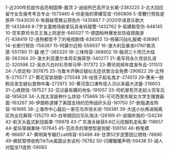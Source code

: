 1-近200件抗疫作品亮相国博-置顶
2-迪丽热巴高开叉长裙-2383225
3-北大回应留守女生报考考古专业-1573460
4-你是我的荣耀官宣-1560806
5-青簪行预告是原声-1543030
6-有翡破雪推云预告片-1435867
7-2020华语音乐剧大赏-1433849
8-7岁女童商场偷拿玩具亲妈报警-1432762
9-易建联受伤-848145
10-空军原司令员王海上将逝世-840027
11-德国柏林爆发反防疫措施游行-838419
12-连狗都受不了的电视剧情-838355
13-杨幂闪钻礼服裙-836961
14-长歌行预告-758387
15-阿黛尔近照-559937
16-澳大利亚暴发H7N7禽流感-551780
17-囍 绝了-385320
18-三体阵容-368902
19-脑洞三十而已大结局-363364
20-澳大利亚墨尔本将实施宵禁-340277
21-美军将永久性驻扎波兰-320598
22-吴亦凡白衬衫吊带马甲-317372
23-腾讯视频年度发布会-311513
24-八佰定档-307875
25-乌鲁木齐确诊疑似无症状救治全免费-290622
26-比特币-275577
27-繁花官宣胡歌-275548
28-给孩子起名鬼才-274513
29-惠来一肠粉店发生疑似食物中毒-272972
30-黄河壶口瀑布现入汛以来最大流量-216603
31-心疼顾佳-197527
32-见过最有趣的地名-191057
33-司机冒死开走起火货车后续-185826
34-入戏太深是种什么体验-175669
35-可可西里失联女大学生搜救画面-163267
36-伊朗称逮捕了美国支持的恐怖组织头目-161750
37-剧版遇龙阵容-161695
38-上海市中心最后一家花鸟市场关闭-159381
39-大连小伙再进隔离区热出花癣斑-135270
40-白举纲回应乐队淘汰-126199
41-说唱听我的-124239
42-航天头盔式新冠面罩-119978
43-广东海关破获8.6亿元挖掘机走私案-118657
44-星际穿越重映-107645
45-范丞丞的理想型是倪妮-106150
46-粉笔模考-96897
47-黄明昊专辑打call阵容-93498
48-甘肃52岁民警因公牺牲-78890
49-微软暂停收购TikTok美国业务谈判-76782
50-闪耀暖暖声明-59438
51-湖人对猛龙11连败-59083
